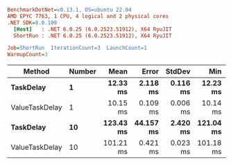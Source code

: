 ``` ini

BenchmarkDotNet=v0.13.1, OS=ubuntu 22.04
AMD EPYC 7763, 1 CPU, 4 logical and 2 physical cores
.NET SDK=8.0.100
  [Host]   : .NET 6.0.25 (6.0.2523.51912), X64 RyuJIT
  ShortRun : .NET 6.0.25 (6.0.2523.51912), X64 RyuJIT

Job=ShortRun  IterationCount=3  LaunchCount=1  
WarmupCount=3  

```
|         Method | Number |      Mean |     Error |   StdDev |       Min |       Max | Allocated |
|--------------- |------- |----------:|----------:|---------:|----------:|----------:|----------:|
|      **TaskDelay** |      **1** |  **12.33 ms** |  **2.118 ms** | **0.116 ms** |  **12.23 ms** |  **12.46 ms** |     **401 B** |
| ValueTaskDelay |      1 |  10.15 ms |  0.109 ms | 0.006 ms |  10.14 ms |  10.15 ms |     209 B |
|      **TaskDelay** |     **10** | **123.43 ms** | **44.157 ms** | **2.420 ms** | **121.04 ms** | **125.88 ms** |   **2,405 B** |
| ValueTaskDelay |     10 | 101.21 ms |  0.421 ms | 0.023 ms | 101.18 ms | 101.23 ms |     413 B |
